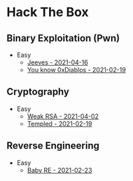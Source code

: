 # Hack The Box
## Binary Exploitation (Pwn)
* Easy
  * [Jeeves - 2021-04-16](./hackthebox/pwn/jeeves.md)
  * [You know 0xDiablos - 2021-02-19](./hackthebox/pwn/0xDiablos/You_Know_0xDiablos.md)

## Cryptography
* Easy
  * [Weak RSA - 2021-04-02](./hackthebox/cryptography/weak_rsa/weak_rsa.md)
  * [Templed - 2021-02-19](./hackthebox/cryptography/Templed/Templed.md)

## Reverse Engineering
* Easy
  * [Baby RE - 2021-02-23](./hackthebox/reversing/BabyRE/BabyRE.md)

